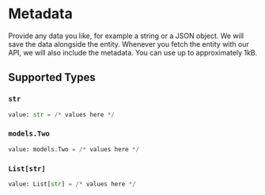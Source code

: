 # Metadata

Provide any data you like, for example a string or a JSON object. We will save the data alongside the entity. Whenever you fetch the entity with our API, we will also include the metadata. You can use up to approximately 1kB.


## Supported Types

### `str`

```python
value: str = /* values here */
```

### `models.Two`

```python
value: models.Two = /* values here */
```

### `List[str]`

```python
value: List[str] = /* values here */
```

